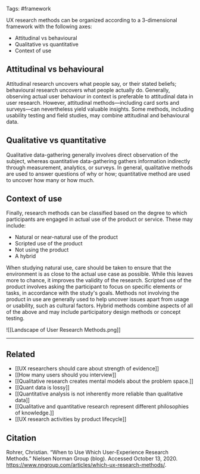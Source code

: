 Tags: #framework 

UX research methods can be organized according to a 3-dimensional framework with the following axes:

- Attitudinal vs behavioural
- Qualitative vs quantitative
- Context of use

## Attitudinal vs behavioural 
Attitudinal research uncovers what people say, or their stated beliefs; behavioural research uncovers what people actually do. Generally, observing actual user behaviour in context is preferable to attitudinal data in user research. However, attitudinal methods—including card sorts and surveys—can nevertheless yield valuable insights. Some methods, including usability testing and field studies, may combine attitudinal and behavioural data.

## Qualitative vs quantitative
Qualitative data-gathering generally involves direct observation of the subject, whereas quantitative data-gathering gathers information indirectly through measurement, analytics, or surveys. In general, qualitative methods are used to answer questions of why or how; quantitative method are used to uncover how many or how much. 

## Context of use
Finally, research methods can be classified based on the degree to which participants are engaged in actual use of the product or service. These may include: 

- Natural or near-natural use of the product
- Scripted use of the product
- Not using the product 
- A hybrid 

When studying natural use, care should be taken to ensure that the environment is as close to the actual use case as possible. While this leaves more to chance, it improves the validity of the research. Scripted use of the product involves asking the participant to focus on specific elements or tasks, in accordance with the study's goals. Methods not involving the product in use are generally used to help uncover issues apart from usage or usability, such as cultural factors. Hybrid methods combine aspects of all of the above and may include participatory design methods or concept testing. 

![[Landscape of User Research Methods.png]]


---
## Related 
- [[UX researchers should care about strength of evidence]]
- [[How many users should you interview]]
- [[Qualitative research creates mental models about the problem space.]]
- [[Quant data is lossy]]
- [[Quantitative analysis is not inherently more reliable than qualitative data]]
- [[Qualitative and quantitative research represent different philosophies of knowledge.]]
- [[UX research activities by product lifecycle]]

## Citation
Rohrer, Christian. “When to Use Which User-Experience Research Methods.” Nielsen Norman Group (blog). Accessed October 13, 2020. https://www.nngroup.com/articles/which-ux-research-methods/.

